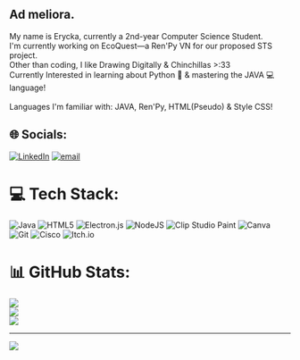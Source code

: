 ## Ad meliora.

<!--
**Chiuumin/Chiuumin** is a ✨ _special_ ✨ repository because its `README.md` (this file) appears on your GitHub profile.

Here are some ideas to get you started:

- 🔭 I’m currently working on ...
- 🌱 I’m currently learning ...
- 👯 I’m looking to collaborate on ...
- 🤔 I’m looking for help with ...
- 💬 Ask me about ...
- 📫 How to reach me: ...
- 😄 Pronouns: ...
- ⚡ Fun fact: ...
-->


<p align="left">
  My name is Erycka, currently a 2nd-year Computer Science Student. <br>
  I'm currently working on EcoQuest—a Ren'Py VN for our proposed STS project. <br>
  Other than coding, I like Drawing Digitally & Chinchillas >:33 <br>
  Currently Interested in learning about Python 🐍 & mastering the JAVA 💻 language! <br>
  <br>
  Languages I'm familiar with: JAVA, Ren'Py, HTML(Pseudo) & Style CSS!
</p>


## 🌐 Socials:
[![LinkedIn](https://img.shields.io/badge/LinkedIn-%230077B5.svg?logo=linkedin&logoColor=white)](https://linkedin.com/in/in/erycka-mae-f-149419364) [![email](https://img.shields.io/badge/Email-D14836?logo=gmail&logoColor=white)](mailto:harunomict@gmail.com) 

# 💻 Tech Stack:
![Java](https://img.shields.io/badge/java-%23ED8B00.svg?style=flat-square&logo=openjdk&logoColor=white) ![HTML5](https://img.shields.io/badge/html5-%23E34F26.svg?style=flat-square&logo=html5&logoColor=white) ![Electron.js](https://img.shields.io/badge/Electron-191970?style=flat-square&logo=Electron&logoColor=white) ![NodeJS](https://img.shields.io/badge/node.js-6DA55F?style=flat-square&logo=node.js&logoColor=white) ![Clip Studio Paint](https://img.shields.io/badge/ClipStudioPaint-%23CFD3D3.svg?style=flat-square&logo=ClipStudioPaint&logoColor=white) ![Canva](https://img.shields.io/badge/Canva-%2300C4CC.svg?style=flat-square&logo=Canva&logoColor=white) ![Git](https://img.shields.io/badge/git-%23F05033.svg?style=flat-square&logo=git&logoColor=white) ![Cisco](https://img.shields.io/badge/cisco-%23049fd9.svg?style=flat-square&logo=cisco&logoColor=black) ![Itch.io](https://img.shields.io/badge/Itch-%23FF0B34.svg?style=flat-square&logo=Itch.io&logoColor=white)
# 📊 GitHub Stats:
![](https://github-readme-stats.vercel.app/api?username=Chiuumin&theme=cobalt&hide_border=false&include_all_commits=false&count_private=false)<br/>
![](https://nirzak-streak-stats.vercel.app/?user=Chiuumin&theme=cobalt&hide_border=false)<br/>
![](https://github-readme-stats.vercel.app/api/top-langs/?username=Chiuumin&theme=cobalt&hide_border=false&include_all_commits=false&count_private=false&layout=compact)

---
[![](https://visitcount.itsvg.in/api?id=Chiuumin&icon=0&color=0)](https://visitcount.itsvg.in)

<!-- Proudly created with GPRM ( https://gprm.itsvg.in ) -->
